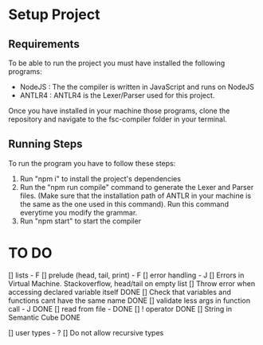 # Setup Project

## Requirements

To be able to run the project you must have installed the following programs:

- NodeJS : The the compiler is written in JavaScript and runs on NodeJS
- ANTLR4 : ANTLR4 is the Lexer/Parser used for this project.

Once you have installed in your machine those programs, clone the repository and navigate to the fsc-compiler folder in your terminal.

## Running Steps

To run the program you have to follow these steps:

1. Run "npm i" to install the project's dependencies
2. Run the "npm run compile" command to generate the Lexer and Parser files. (Make sure that the installation path of ANTLR in your machine is the same as the one used in this command). Run this command everytime you modify the grammar.
3. Run "npm start" to start the compiler

# TO DO

[] lists - F
[] prelude (head, tail, print) - F
[] error handling - J
[] Errors in Virtual Machine. Stackoverflow, head/tail on empty list
[] Throw error when accessing declared variable itself DONE
[] Check that variables and functions cant have the same name DONE
[] validate less args in function call - J DONE
[] read from file - DONE
[] ! operator DONE
[] String in Semantic Cube DONE

[] user types - ?
[] Do not allow recursive types
